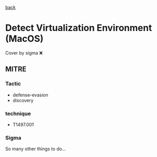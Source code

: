 [back](../index.md)
# Detect Virtualization Environment (MacOS)
Cover by sigma :x: 

## MITRE
### Tactic
  - defense-evasion
  - discovery

### technique
  - T1497.001

### Sigma

 So many other things to do...